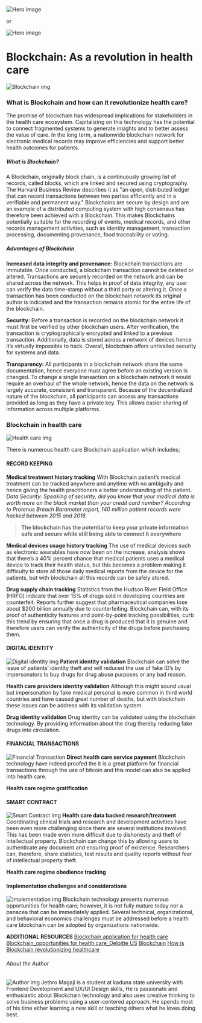 ![Hero image](https://drive.google.com/uc?export=view&id=1u_OZSQq4R50we0J7Jae0sB9KQsYbZOJI)

or

![Hero image](https://drive.google.com/uc?export=view&id=1mQHPFhoGZvtvw4QRptbfT29Y_cA4M_ku)


# Blockchain: As a revolution in health care
![Blockchain img](https://drive.google.com/uc?export=view&id=1ed7hlmu9fsMJS0A3tJcOiDrUU0KwsJ9I)

### What is Blockchain and how can it revolutionize health care? 

The promise of blockchain has widespread implications for stakeholders in the health care ecosystem. Capitalizing on this technology has the potential to connect fragmented systems to generate insights and to better assess the value of care. In the long term, a nationwide blockchain network for electronic medical records may improve efficiencies and support better health outcomes for patients.

##### What is Blockchain?
A Blockchain, originally block chain, is a continuously growing list of records, called blocks, which are linked and secured using cryptography. The Harvard Business Review describes it as "an open, distributed ledger that can record transactions between two parties efficiently and in a verifiable and permanent way." Blockchains are secure by design and are an example of a distributed computing system with high consensus has therefore been achieved with a Blockchain. This makes Blockchains potentially suitable for the recording of events, medical records, and other records management activities, such as identity management, transaction processing, documenting provenance, food traceability or voting. 

##### Advantages of Blockchain
**Increased data integrity and provenance:** Blockchain transactions are immutable. Once conducted, a blockchain transaction cannot be deleted or altered. Transactions are securely recorded on the network and can be shared across the network. This helps in proof of data integrity, any user can verify the data time-stamp without a third party or altering it. Once a transaction has been conducted on the blockchain network its original author is indicated and the transaction remains atomic for the entire life of the blockchain.

**Security:** Before a transaction is recorded on the blockchain network it must first be verified by other blockchain users. After verification, the transaction is cryptographically encrypted and linked to a previous transaction. Additionally, data is stored across a network of devices hence it’s virtually impossible to hack. Overall, blockchain offers unrivalled security for systems and data.

**Transparency:** All participants in a blockchain network share the same documentation, hence everyone must agree before an existing version is changed. To change a single transaction on a blockchain network it would require an overhaul of the whole network, hence the data on the network is largely accurate, consistent and transparent. Because of the decentralized nature of the blockchain, all participants can access any transactions provided as long as they have a private key. This allows easier sharing of information across multiple platforms.

### Blockchain in health care
![Health care img](https://drive.google.com/uc?export=view&id=10-I0uWlV-cXe_DUR5HqDDkZGHp3RqMq3)

There is numerous health care Blockchain application which includes;

#### RECORD KEEPING
**Medical treatment history tracking**
With Blockchain patient’s medical treatment can be tracked anywhere and anytime with no ambiguity and hence giving the health practitioners a better understanding of the patient.
_Data Security: Speaking of security, did you know that your medical data is worth more on the black market than your credit card number? According to Protenus Breach Barometer report, 140 million patient records were hacked between 2015 and 2016._
>**The blockchain has the potential to keep your private information safe and secure while still being able to connect it everywhere**

**Medical devices usage history tracking**
The use of  medical devices such as electronic wearables have now been on the increase, analysis shows that there’s a 40% percent chance that medical patients uses a medical device to track their health status, but this becomes a problem making it difficulty to store all those daily medical reports from the device for the patients, but with blockchain all this records can be safely stored.

**Drug supply chain tracking**
Statistics from the Hudson River Field Office (HRFO) indicate that over 15% of drugs sold in developing countries are counterfeit. Reports further suggest that pharmaceutical companies lose about $200 billion annually due to counterfeiting. Blockchain can, with its proof of authenticity features and point-by-point tracking possibilities, curb this trend by ensuring that once a drug is produced that it is genuine and therefore users can verify the authenticity of the drugs before purchasing them.

#### DIGITAL IDENTITY
![Digital identity img](https://drive.google.com/uc?export=view&id=1K8eIb8k-9tY4YcdND9MuPMyhqDBt66Fa)
**Patient identity validation**
Blockchain can solve the issue of patients’ identity theft and will reduced the use of fake ID’s by impersonators to buy drugs for drug abuse purposes or any bad reason.

**Health care providers identity validation**
Although this might sound usual but impersonation by fake medical personal is more common in third world countries and have caused great number of deaths, but with blockchain these issues can be address with its validation system.

**Drug identity validation**
Drug identity can be validated using the blockchain technology. By providing information about the drug thereby reducing fake drugs into circulation.

#### FINANCIAL TRANSACTIONS
![Financial Transaction](https://drive.google.com/uc?export=view&id=18He2gmgKsPtH212KGW9BcZcKJ_K_xPyA)
**Direct health care service payment**
Blockchain technology have indeed proofed the it is a great platform for financial transactions through the use of bitcoin and this model can also be applied into health care.

**Health care regime gratification**

#### SMART CONTRACT
![Smart Contract img ](https://drive.google.com/uc?export=view&id=1xLX1sNLFhpM-s6Lm8dnV03frBjmXXi7v)
**Health care data backed research/treatment**
Coordinating clinical trials and research and development activities have been even more challenging since there are several institutions involved. This has been made even more difficult due to dishonesty and theft of intellectual property. Blockchain can change this by allowing users to authenticate any document and ensuring proof of existence. Researchers can, therefore, share statistics, test results and quality reports without fear of intellectual property theft.

**Health care regime obedience tracking**

#### Implementation challenges and considerations
![implementation img](https://drive.google.com/uc?export=view&id=1KP-5KRTJKAfw2xrnK0Sg18ItFr7P9U24)
Blockchain technology presents numerous opportunities for health care; however, it is not fully mature today nor a panacea that can be immediately applied. Several technical, organizational, and behavioral economics challenges must be addressed before a health care blockchain can be adopted by organizations nationwide.

**ADDITIONAL RESOURCES**
[Blockchain application for health care](http://www.reply.com/en/content/healthcare)
[Blockchain_opportunities for health care_Deloitte US](http://www2.deloitte.com/us/en/blockchainopportunitiesforhealthcare)
[Blockchain](http://www.wikipedia.com/en/blockchain)
[How is Blockchain revolutionizing healthcare](https://medium.com/pikciochain/how-is-blockchain-revolutionizing-healthcare-7f6d2a48e561)

###### About the Author
![Author img](https://drive.google.com/uc?export=view&id=1EwjWDVXcT8rVrhCWN0-jyCxg8Lq50xH_)
Jethro Magaji is a student at kaduna state university with Frontend Development and UX/UI Design skills, He is passionate and enthusiastic about Blockchain technology and also uses creative thinking to solve business problems using a user-centered approach. He spends most of his time either learning a new skill or teaching others what he loves doing best.


